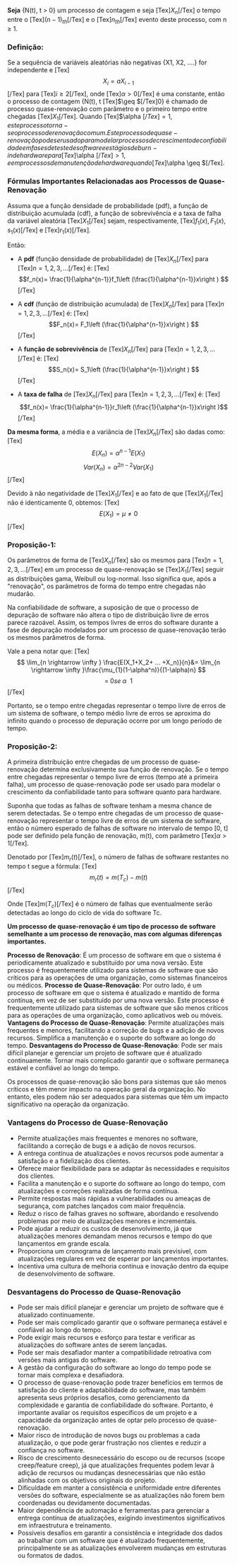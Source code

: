 **Seja** {N(t), t > 0} um processo de contagem e seja [Tex]$X_n$[/Tex] o tempo entre o [Tex]$(n-1)_{th}$[/Tex] e o [Tex]$n_{th}$[/Tex] evento deste processo, com n ≥ 1.

### **Definição**: 
Se a sequência de variáveis aleatórias não negativas {X1, X2, ….} for independente e [Tex]$$X_i=aX_{i-1}$$[/Tex] para [Tex]$i\geq 2$[/Tex], onde [Tex]$\alpha > 0$[/Tex] é uma constante, então o processo de contagem {N(t), t [Tex]$\geq $[/Tex]0} é chamado de processo quase-renovação com parâmetro e o primeiro tempo entre chegadas [Tex]$X_1$[/Tex]. Quando [Tex]$\alpha $[/Tex] = 1, este processo torna-se o processo de renovação comum. Este processo de quase-renovação pode ser usado para modelar processos de crescimento de confiabilidade em fases de teste de software e estágios de burn-in de hardware para [Tex]$\alpha $[/Tex] > 1, e em processos de manutenção de hardware quando [Tex]$\alpha \geq $[/Tex].

### **Fórmulas Importantes Relacionadas aos Processos de Quase-Renovação**

Assuma que a função densidade de probabilidade (pdf), a função de distribuição acumulada (cdf), a função de sobrevivência e a taxa de falha da variável aleatória [Tex]$X_1$[/Tex] sejam, respectivamente, [Tex]$f_1(x), F_1(x), s_1(x)$[/Tex] e [Tex]$r_1(x)$[/Tex].

Então:

- A **pdf** (função densidade de probabilidade) de [Tex]$X_n$[/Tex] para [Tex]$n = 1, 2, 3, \dots$[/Tex] é: [Tex]$$f_n(x)= \frac{1}{\alpha^{n-1}}f_1\left (\frac{1}{\alpha^{n-1}}x\right ) $$[/Tex]
    
- A **cdf** (função de distribuição acumulada) de [Tex]$X_n$[/Tex] para [Tex]$n = 1, 2, 3, \dots$[/Tex] é: [Tex]$$F_n(x)= F_1\left (\frac{1}{\alpha^{n-1}}x\right ) $$[/Tex]
    
- A **função de sobrevivência** de [Tex]$X_n$[/Tex] para [Tex]$n = 1, 2, 3, \dots$[/Tex] é: [Tex]$$S_n(x)= S_1\left (\frac{1}{\alpha^{n-1}}x\right ) $$[/Tex]
    
- A **taxa de falha** de [Tex]$X_n$[/Tex] para [Tex]$n = 1, 2, 3, \dots$[/Tex] é: [Tex]$$f_n(x)= \frac{1}{\alpha^{n-1}}r_1\left (\frac{1}{\alpha^{n-1}}x\right )$$[/Tex]



**Da mesma forma**, a média e a variância de [Tex]$X_n$[/Tex] são dadas como: [Tex]$$E(X_n)=\alpha^{n-1}E(X_1)$$ $$ Var(X_n)=\alpha^{2n-2}Var(X_1)$$[/Tex]

Devido à não negatividade de [Tex]$X_1$[/Tex] e ao fato de que [Tex]$X_1$[/Tex] não é identicamente 0, obtemos: [Tex]$$ E(X_1)=\mu \neq 0 $$[/Tex]

### **Proposição-1**: 
Os parâmetros de forma de [Tex]$X_n$[/Tex] são os mesmos para [Tex]$n = 1, 2, 3, \dots$[/Tex] em um processo de quase-renovação se [Tex]$X_1$[/Tex] seguir as distribuições gama, Weibull ou log-normal. Isso significa que, após a "renovação", os parâmetros de forma do tempo entre chegadas não mudarão.

Na confiabilidade de software, a suposição de que o processo de depuração de software não altera o tipo de distribuição livre de erros parece razoável. Assim, os tempos livres de erros do software durante a fase de depuração modelados por um processo de quase-renovação terão os mesmos parâmetros de forma.

Vale a pena notar que: [Tex]$$ \lim_{n \rightarrow \infty } \frac{E(X_1+X_2+ … +X_n)}{n}&= \lim_{n \rightarrow \infty }\frac{\mu_{1}(1-\alpha^n)}{(1-\alpha)n} $$ $$=\; 0 se\; \alpha\: \: 1 $$[/Tex]

Portanto, se o tempo entre chegadas representar o tempo livre de erros de um sistema de software, o tempo médio livre de erros se aproxima do infinito quando o processo de depuração ocorre por um longo período de tempo.


### **Proposição-2**: 
A primeira distribuição entre chegadas de um processo de quase-renovação determina exclusivamente sua função de renovação. Se o tempo entre chegadas representar o tempo livre de erros (tempo até a primeira falha), um processo de quase-renovação pode ser usado para modelar o crescimento da confiabilidade tanto para software quanto para hardware.

Suponha que todas as falhas de software tenham a mesma chance de serem detectadas. Se o tempo entre chegadas de um processo de quase-renovação representar o tempo livre de erros de um sistema de software, então o número esperado de falhas de software no intervalo de tempo [0, t] pode ser definido pela função de renovação, m(t), com parâmetro [Tex]$\alpha > 1$[/Tex].

Denotado por [Tex]$m_r(t)$[/Tex], o número de falhas de software restantes no tempo t segue a fórmula: [Tex]$$m_r(t)=m(T_c)-m(t)$$[/Tex]

Onde [Tex]$m(T_c)$[/Tex] é o número de falhas que eventualmente serão detectadas ao longo do ciclo de vida do software Tc.

**Um processo de quase-renovação é um tipo de processo de software semelhante a um processo de renovação, mas com algumas diferenças importantes.**

**Processo de Renovação**: É um processo de software em que o sistema é periodicamente atualizado e substituído por uma nova versão. Este processo é frequentemente utilizado para sistemas de software que são críticos para as operações de uma organização, como sistemas financeiros ou médicos.
**Processo de Quase-Renovação**: Por outro lado, é um processo de software em que o sistema é atualizado e mantido de forma contínua, em vez de ser substituído por uma nova versão. Este processo é frequentemente utilizado para sistemas de software que são menos críticos para as operações de uma organização, como aplicativos web ou móveis.
**Vantagens do Processo de Quase-Renovação**:
Permite atualizações mais frequentes e menores, facilitando a correção de bugs e a adição de novos recursos.
Simplifica a manutenção e o suporte do software ao longo do tempo.
**Desvantagens do Processo de Quase-Renovação**:
Pode ser mais difícil planejar e gerenciar um projeto de software que é atualizado continuamente.
Tornar mais complicado garantir que o software permaneça estável e confiável ao longo do tempo.

Os processos de quase-renovação são bons para sistemas que são menos críticos e têm menor impacto na operação geral da organização. No entanto, eles podem não ser adequados para sistemas que têm um impacto significativo na operação da organização.

### **Vantagens do Processo de Quase-Renovação**

- Permite atualizações mais frequentes e menores no software, facilitando a correção de bugs e a adição de novos recursos.
- A entrega contínua de atualizações e novos recursos pode aumentar a satisfação e a fidelização dos clientes.
- Oferece maior flexibilidade para se adaptar às necessidades e requisitos dos clientes.
- Facilita a manutenção e o suporte do software ao longo do tempo, com atualizações e correções realizadas de forma contínua.
- Permite respostas mais rápidas a vulnerabilidades ou ameaças de segurança, com patches lançados com maior frequência.
- Reduz o risco de falhas graves no software, abordando e resolvendo problemas por meio de atualizações menores e incrementais.
- Pode ajudar a reduzir os custos de desenvolvimento, já que atualizações menores demandam menos recursos e tempo do que lançamentos em grande escala.
- Proporciona um cronograma de lançamento mais previsível, com atualizações regulares em vez de esperar por lançamentos importantes.
- Incentiva uma cultura de melhoria contínua e inovação dentro da equipe de desenvolvimento de software.

### **Desvantagens do Processo de Quase-Renovação**

- Pode ser mais difícil planejar e gerenciar um projeto de software que é atualizado continuamente.
- Pode ser mais complicado garantir que o software permaneça estável e confiável ao longo do tempo.
- Pode exigir mais recursos e esforço para testar e verificar as atualizações do software antes de serem lançadas.
- Pode ser mais desafiador manter a compatibilidade retroativa com versões mais antigas do software.
- A gestão da configuração do software ao longo do tempo pode se tornar mais complexa e desafiadora.
- O processo de quase-renovação pode trazer benefícios em termos de satisfação do cliente e adaptabilidade do software, mas também apresenta seus próprios desafios, como gerenciamento da complexidade e garantia de confiabilidade do software. Portanto, é importante avaliar os requisitos específicos de um projeto e a capacidade da organização antes de optar pelo processo de quase-renovação.
- Maior risco de introdução de novos bugs ou problemas a cada atualização, o que pode gerar frustração nos clientes e reduzir a confiança no software.
- Risco de crescimento desnecessário do escopo ou de recursos (scope creep/feature creep), já que atualizações frequentes podem levar à adição de recursos ou mudanças desnecessárias que não estão alinhadas com os objetivos originais do projeto.
- Dificuldade em manter a consistência e uniformidade entre diferentes versões do software, especialmente se as atualizações não forem bem coordenadas ou devidamente documentadas.
- Maior dependência de automação e ferramentas para gerenciar a entrega contínua de atualizações, exigindo investimentos significativos em infraestrutura e treinamento.
- Possíveis desafios em garantir a consistência e integridade dos dados ao trabalhar com um software que é atualizado frequentemente, principalmente se as atualizações envolverem mudanças em estruturas ou formatos de dados.

